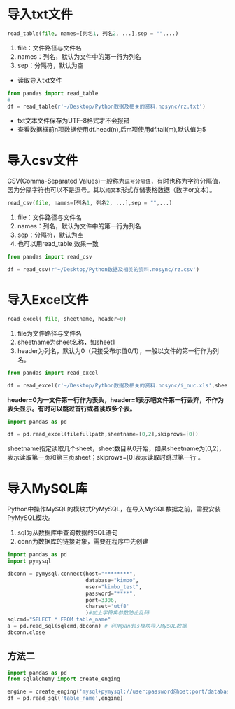 # 导入txt文件
```python
read_table(file, names=[列名1, 列名2, ...],sep = "",...)
```
1. file：文件路径与文件名
2. names：列名，默认为文件中的第一行为列名
3. sep：分隔符，默认为空

+ 读取导入txt文件
 ```python
from pandas import read_table
#
df = read_table(r'~/Desktop/Python数据及相关的资料.nosync/rz.txt')
```
+ txt文本文件保存为UTF-8格式才不会报错
+ 查看数据框前n项数据使用df.head(n),后m项使用df.tail(m),默认值为5

# 导入csv文件
CSV(Comma-Separated Values)一般称为`逗号分隔值`，有时也称为字符分隔值，因为分隔字符也可以不是逗号。其以`纯文本`形式存储表格数据（数字or文本）。
```python
read_csv(file, names=[列名1, 列名2, ...],sep = "",...)
```
1. file：文件路径与文件名
2. names：列名，默认为文件中的第一行为列名
3. sep：分隔符，默认为空
4. 也可以用read_table,效果一致
```python
from pandas import read_csv

df = read_csv(r'~/Desktop/Python数据及相关的资料.nosync/rz.csv')
```


# 导入Excel文件
```python
read_excel( file, sheetname, header=0)
```
1. file为文件路径与文件名
2. sheetname为sheet名称，如sheet1
3. header为列名，默认为0（只接受布尔值0/1），一般以文件的第一行作为列名。
```python
from pandas import read_excel

df = read_excel(r'~/Desktop/Python数据及相关的资料.nosync/i_nuc.xls',sheet_name='Sheet3')
```
**header=0为一文件第一行作为表头，header=1表示吧文件第一行丢弃，不作为表头显示。有时可以跳过首行或者读取多个表。**

```python
import pandas as pd

df = pd.read_excel(filefullpath,sheetname=[0,2],skiprows=[0])
```
sheetname指定读取几个sheet，sheet数目从0开始，如果sheetname为[0,2]，表示读取第一页和第三页sheet；skiprows=[0]表示读取时跳过第一行
。

# 导入MySQL库
Python中操作MySQL的模块式PyMySQL，在导入MySQL数据之前，需要安装PyMySQL模块。
1. sql为从数据库中查询数据的SQL语句
2. conn为数据库的链接对象，需要在程序中先创建
```python
import pandas as pd
import pymysql

dbconn = pymysql.connect(host="********",
                         database="kimbo",
                         user="kimbo_test",
                         password="****",
                         port=3306,
                         charset='utf8'
                         )#加上字符集参数防止乱码
sqlcmd="SELECT * FROM table_name"
a = pd.read_sql(sqlcmd,dbconn) # 利用pandas模块导入MySQL数据
dbconn.close
```
## 方法二
```python
import pandas as pd
from sqlalchemy import create_enging

engine = create_enging('mysql+pymysql://user:password@host:port/databasename ')
df = pd.read_sql('table_name',engine)
```